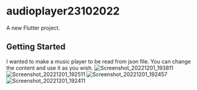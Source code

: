 # audioplayer23102022

A new Flutter project.

## Getting Started

I wanted to make a music player to be read from json file. You can change the content and use it as you wish.
![Screenshot_20221201_193811](https://user-images.githubusercontent.com/56955207/205112050-83da2c7c-65e3-46ee-8e2a-be5c17ebf251.png)
![Screenshot_20221201_192511](https://user-images.githubusercontent.com/56955207/205112056-853a762b-a573-4002-8d53-5381e1175d12.png)
![Screenshot_20221201_192457](https://user-images.githubusercontent.com/56955207/205112059-af14c589-710b-40ce-ac1a-2983e144a59a.png)
![Screenshot_20221201_192411](https://user-images.githubusercontent.com/56955207/205112066-039e75ea-2dd4-4345-a6e3-a7067fd94c74.png)
